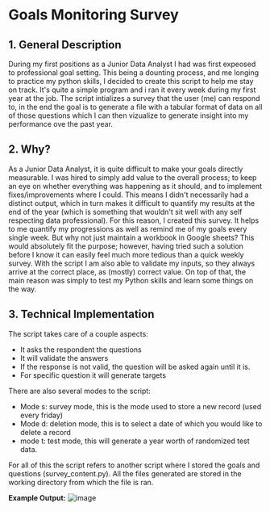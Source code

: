 # Goals Monitoring Survey

## 1. General Description
During my first positions as a Junior Data Analyst I had was first expeosed to professional goal setting. This being a dounting process, and me longing to practice my python skills, I decided to create this script to help me stay on track. It's quite a simple program and i ran it every week during my first year at the job. The script intializes a survey that the user (me) can respond to, in the end the goal is to generate a file with a tabular format of data on all of those questions which I can then vizualize to generate insight into my performance ove the past year.
## 2. Why?
As a Junior Data Analyst, it is quite difficult to make your goals directly measurable. I was hired to simply add value to the overall process; to keep an eye on whether everything was happening as it should, and to implement fixes/improvements where I could. This means I didn't necessarily had a distinct output, which in turn makes it difficult to quantify my results at the end of the year (which is something that wouldn't sit well with any self respecting data professional). For this reason, I created this survey. It helps to me quantify my progressions as well as remind me of my goals every single week.
But why not just maintain a workbook in Google sheets?
This would absolutely fit the purpose; however, having tried such a solution before I know it can easily feel much more tedious than a quick weekly survey. With the script I am also able to validate my inputs, so they always arrive at the correct place, as (mostly) correct value. On top of that, the main reason was simply to test my Python skills and learn some things on the way.
## 3. Technical Implementation
The script takes care of a couple aspects:
- It asks the respondent the questions
- It will validate the answers
- If the response is not valid, the question will be asked again until it is.
- For specific question it will generate targets

There are also several modes to the script:
- Mode s: survey mode, this is the mode used to store a new record (used every friday)
- Mode d: deletion mode, this is to select a date of which you would like to delete a record
- mode t: test mode, this will generate a year worth of randomized test data.

For all of this the script refers to another script where I stored the goals and questions (survey_content.py). All the files generated are stored in the working directory from which the file is ran.

**Example Output:**
![image](https://user-images.githubusercontent.com/72451027/153507110-d1f1b218-6353-4cc9-a3c3-08f732d28267.png)

